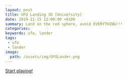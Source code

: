 ```yaml
---
layout: post
title: UFO Landing 3D [University]
date: 2019-11-15 12:00:00 +0100
summary: Land on the red sphere, avoid EVERYTHING!!!
categories:
keywords: ufo, lander
tags:
 - ufo
 - lander
image:
  path: /assets/img/UFOLander.png
---
```


[Start playing!](https://freamdev.com/games/UFOLander)
